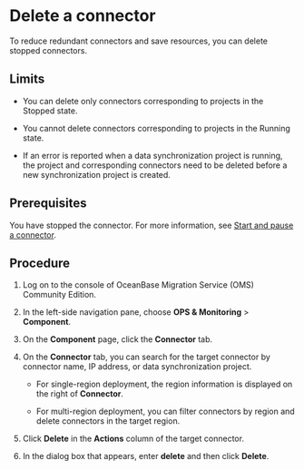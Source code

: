 # Delete a connector

To reduce redundant connectors and save resources, you can delete stopped connectors. 

## Limits

* You can delete only connectors corresponding to projects in the Stopped state. 

* You cannot delete connectors corresponding to projects in the Running state. 

* If an error is reported when a data synchronization project is running, the project and corresponding connectors need to be deleted before a new synchronization project is created. 

## Prerequisites

You have stopped the connector. For more information, see [Start and pause a connector](../2.connector/2.stop-or-start-the-connector.md).

## Procedure

1. Log on to the console of OceanBase Migration Service (OMS) Community Edition. 

2. In the left-side navigation pane, choose **OPS & Monitoring** > **Component**. 

3. On the **Component** page, click the **Connector** tab. 

4. On the **Connector** tab, you can search for the target connector by connector name, IP address, or data synchronization project.  

   * For single-region deployment, the region information is displayed on the right of **Connector**. 

   * For multi-region deployment, you can filter connectors by region and delete connectors in the target region. 

5. Click **Delete** in the **Actions** column of the target connector. 

6. In the dialog box that appears, enter **delete** and then click **Delete**. 
